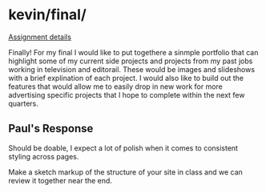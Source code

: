# kevin/final/

[Assignment details](/homework/final)

Finally! For my final I would like to put togethere a sinmple portfolio that can highlight some of my current side projects and projects from my past jobs working in television and editorail. These would be images and slideshows with a brief explination of each project. I would also like to build out the features that would allow me to easily drop in new work for more advertising specific projects that I hope to complete within the next few quarters.

## Paul's Response

Should be doable, I expect a lot of polish when it comes to consistent styling across pages.

Make a sketch markup of the structure of your site in class and we can review it together near the end.
